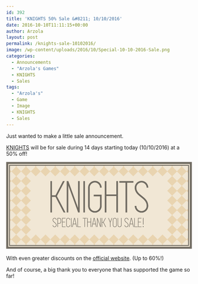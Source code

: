 ```yaml
---
id: 392
title: 'KNIGHTS 50% Sale &#8211; 10/10/2016'
date: 2016-10-10T11:11:15+00:00
author: Arzola
layout: post
permalink: /knights-sale-10102016/
image: /wp-content/uploads/2016/10/Special-10-10-2016-Sale.png
categories:
  - Announcements
  - "Arzola's Games"
  - KNIGHTS
  - Sales
tags:
  - "Arzola's"
  - Game
  - Image
  - KNIGHTS
  - Sales
---
```

Just wanted to make a little sale announcement.

[KNIGHTS](http://store.steampowered.com/app/476240/) will be for sale during 14 days starting today (10/10/2016) at a 50% off!

<a href="http://store.steampowered.com/app/476240/" target="_blank" rel="noopener"><img class="aligncenter wp-image-393 size-full" src="/images/posts/2016/10/Special-10-10-2016-Sale.png"   /></a>

With even greater discounts on the [official website](/KNIGHTS/). (Up to 60%!)

And of course, a big thank you to everyone that has supported the game so far!

<!-- AddThis Advanced Settings generic via filter on the_content -->

<!-- AddThis Share Buttons generic via filter on the_content -->